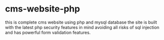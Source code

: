 # cms-website-php
this is complete cms website using php and mysql database
the site is built with the latest php security features in mind avoiding all risks of sql injection and has  powerful form validation features.
